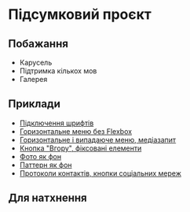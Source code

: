 # Підсумковий проєкт

## Побажання

- Карусель
- Підтримка кількох мов
- Галерея

## Приклади

- [Підключення шрифтів](https://github.com/s-z-rcpto/study/blob/master/css/day15/3-font.css)
- [Горизонтальне меню без Flexbox](https://github.com/s-z-rcpto/study/blob/master/css/day19/2-menu.css)
- [Горизонтальне і випадаюче меню, медіазапит](https://github.com/s-z-rcpto/study/blob/master/css/day23/1-menu.css)
- [Кнопка "Вгору", фіксовані елементи](https://github.com/s-z-rcpto/study/blob/master/css/day19/1-position.css)
- [Фото як фон](https://github.com/s-z-rcpto/study/blob/master/css/day15/1-background.css)
- [Паттерн як фон](https://github.com/s-z-rcpto/study/blob/master/css/day15/2-background.css)
- [Протоколи контактів, кнопки соціальних мереж](https://github.com/s-z-rcpto/s-z-rcpto.github.io/blob/main/index.html)

## Для натхнення
